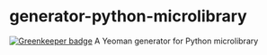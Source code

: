 # generator-python-microlibrary

[![Greenkeeper badge](https://badges.greenkeeper.io/9fv/generator-python-microlibrary.svg)](https://greenkeeper.io/)
A Yeoman generator for Python microlibrary
